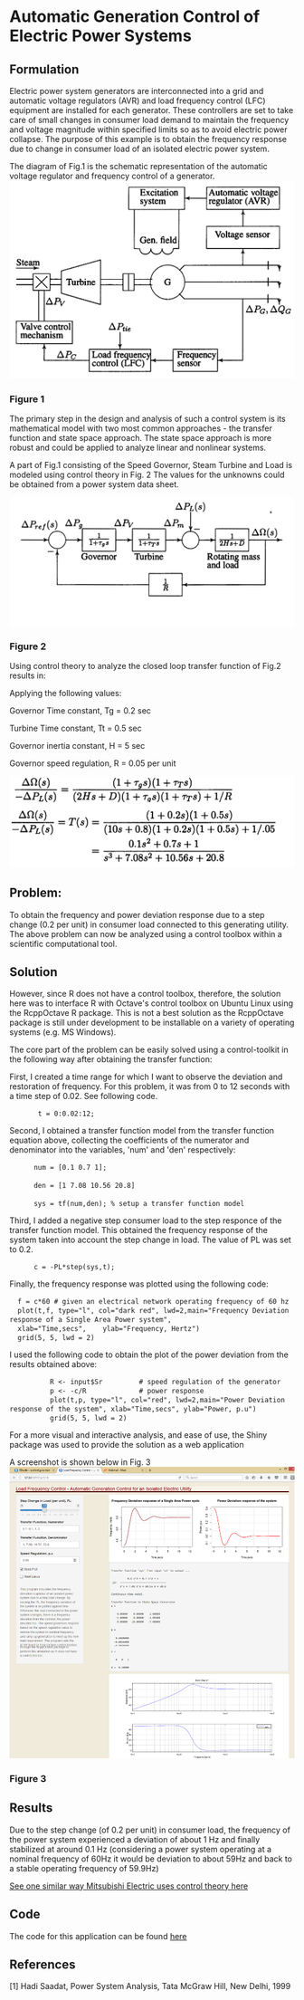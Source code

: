 # Automatic Generation Control of Electric Power Systems

## Formulation

Electric power system generators are interconnected into a grid and automatic voltage regulators (AVR) and load frequency control (LFC)
equipment are installed for each generator. These controllers are set to take care of small changes in consumer load
demand to maintain the frequency and voltage magnitude within specified limits so as to avoid electric power collapse.
The purpose of this example is to obtain the frequency response due to change in consumer load of an isolated electric power system.

The diagram of Fig.1 is the schematic representation of the automatic voltage regulator and frequency control of a 
generator.
![alt text](https://github.com/benubah/control-gsoc-test/blob/master/Fig1_powersystem%20_schematicdiagram.png "Figure 1")

### Figure 1


The primary step in the design and analysis of such a control system is its mathematical model with two most common
approaches - the transfer function and state space approach.
The state space approach is more robust and could be applied to analyze linear and nonlinear systems.


A part of Fig.1 consisting of the Speed Governor, Steam Turbine and Load is modeled using control theory in Fig. 2
The values for the unknowns could be obtained from a power system data sheet.

![alt text](https://github.com/benubah/control-gsoc-test/blob/master/Fig2blockmodel.png "Figure 2")

### Figure 2 


Using control theory to analyze the closed loop transfer function of Fig.2 results in:

Applying the following values:

Governor Time constant, Tg = 0.2 sec

Turbine Time constant, Tt = 0.5 sec

Governor inertia constant, H = 5 sec

Governor speed regulation, R = 0.05 per unit


![alt text](https://github.com/benubah/control-gsoc-test/blob/master/tf.png "Transfer equation")

## Problem:

To obtain the frequency and power deviation response due to a step change (0.2 per unit) in consumer load connected to this
generating utility.
The above problem can now be analyzed using a control toolbox within a scientific computational tool. 

## Solution

However, since R does not have a control toolbox, therefore, the solution here was to interface R with Octave's control
toolbox on Ubuntu Linux using the RcppOctave R package. This is not a best solution as the RcppOctave package 
is still under development to be installable on a variety of operating systems (e.g. MS Windows).

The core part of the problem can be easily solved using a control-toolkit in the following way after obtaining the transfer function:
 
First, I created a time range for which I want to observe the deviation and restoration of frequency. For this problem, it was from 0 to 12 seconds with a time step of 0.02. See following code.
 
           t = 0:0.02:12;
           
Second, I obtained a transfer function model from the transfer function equation above, collecting the coefficients of the numerator and denominator into the variables, 'num' and 'den' respectively:
 
          num = [0.1 0.7 1];
          
          den = [1 7.08 10.56 20.8]
  
          sys = tf(num,den); % setup a transfer function model
          
Third, I added a negative step consumer load to the step responce of the transfer function model. This obtained the frequency response of the system taken into account the step change in load. The value of PL was set to 0.2.

          c = -PL*step(sys,t);

Finally, the frequency response was plotted using the following code:
      
      f = c*60 # given an electrical network operating frequency of 60 hz
      plot(t,f, type="l", col="dark red", lwd=2,main="Frequency Deviation response of a Single Area Power system",               
      xlab="Time,secs",    ylab="Frequency, Hertz")
      grid(5, 5, lwd = 2)
      
I used the following code to obtain the plot of the power deviation from the results obtained above:
              
              R <- input$Sr         # speed regulation of the generator
              p <- -c/R             # power response
              plot(t,p, type="l", col="red", lwd=2,main="Power Deviation response of the system", xlab="Time,secs", ylab="Power, p.u")
              grid(5, 5, lwd = 2)

For a more visual and interactive analysis, and ease of use, the Shiny package was used to provide the solution as a web application

A screenshot is shown below in Fig. 3
![alt text](https://github.com/benubah/control-gsoc-test/blob/master/Fig3.png "Figure 3")
### Figure 3

## Results

Due to the step change (of 0.2 per unit) in consumer load, the frequency of the power system experienced a deviation of about 1 Hz and finally stabilized at around 0.1 Hz (considering a power system operating at a nominal frequency of 60Hz it would be deviation to about 59Hz and back to a stable operating frequency of 59.9Hz)

[See one similar way Mitsubishi Electric uses control theory here](http://www.meppi.com/Products/GeneratorExcitationProducts/Static%20Excitation%20System/Power%20System%20Stabilizer.pdf)

## Code

The code for this application can be found [here](https://github.com/benubah/control-gsoc-test/tree/LFC-web-app/LFC-web-app)

## References

[1] Hadi Saadat, Power System Analysis, Tata McGraw Hill, New Delhi, 1999
